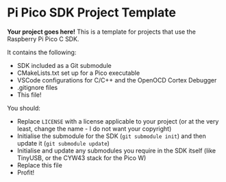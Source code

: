 # Pi Pico SDK Project Template

**Your project goes here!** This is a template for projects that use the Raspberry Pi Pico C SDK.

It contains the following:

- SDK included as a Git submodule
- CMakeLists.txt set up for a Pico executable
- VSCode configurations for C/C++ and the OpenOCD Cortex Debugger
- .gitignore files
- This file!

You should:

- Replace `LICENSE` with a license applicable to your project (or at the very least, change the name - I do not want your copyright)
- Initialise the submodule for the SDK (`git submodule init`) and then update it (`git submodule update`)
- Initialise and update any submodules you require in the SDK itself (like TinyUSB, or the CYW43 stack for the Pico W)
- Replace this file
- Profit!
